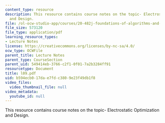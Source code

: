 ```yaml
---
content_type: resource
description: This resource contains course notes on the topic- Electrostatic Optimization
  and Design.
file: /ol-ocw-studio-app/courses/20-482j-foundations-of-algorithms-and-computational-techniques-in-systems-biology-spring-2006/b594ecb017dae7fdc3809e23f49db1f8_l09.pdf
file_size: 573120
file_type: application/pdf
learning_resource_types:
- Lecture Notes
license: https://creativecommons.org/licenses/by-nc-sa/4.0/
ocw_type: OCWFile
parent_title: Lecture Notes
parent_type: CourseSection
parent_uid: 549414eb-3766-c2f1-0f01-7a2b3284ff91
resourcetype: Document
title: l09.pdf
uid: b594ecb0-17da-e7fd-c380-9e23f49db1f8
video_files:
  video_thumbnail_file: null
video_metadata:
  youtube_id: null
---
```

This resource contains course notes on the topic- Electrostatic Optimization and Design.